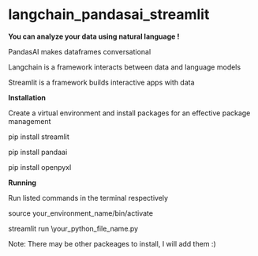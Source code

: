 # langchain_pandasai_streamlit

**You can analyze your data using natural language !**

PandasAI makes dataframes conversational

Langchain is a framework interacts between data and language models

Streamlit is a framework builds interactive apps with data

**Installation**

Create a virtual environment and install packages for an effective package management

pip install streamlit

pip install pandaai

pip install openpyxl

**Running**

Run listed commands in the terminal respectively


source your_environment_name/bin/activate

streamlit run \your_python_file_name.py

Note: There may be other packeages to install, I will add them :)


